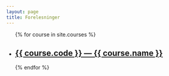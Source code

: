 ```yaml
---
layout: page
title: Forelesninger
---
```


<ul class = "posts">
{% for course in site.courses %}
    <li >
        <a href="{{ site.github.url }}{{ course.url }}"><h2>{{ course.code }} &mdash; {{ course.name }}</h2></a>
    </li>
{% endfor %}
</ul>
